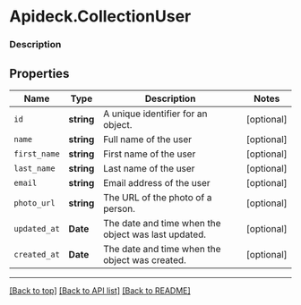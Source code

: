 # Apideck.CollectionUser

### Description

## Properties
Name | Type | Description | Notes
------------ | ------------- | ------------- | -------------
`id` | **string** | A unique identifier for an object. | [optional] 
`name` | **string** | Full name of the user | [optional] 
`first_name` | **string** | First name of the user | [optional] 
`last_name` | **string** | Last name of the user | [optional] 
`email` | **string** | Email address of the user | [optional] 
`photo_url` | **string** | The URL of the photo of a person. | [optional] 
`updated_at` | **Date** | The date and time when the object was last updated. | [optional] 
`created_at` | **Date** | The date and time when the object was created. | [optional] 





---

[[Back to top]](#) [[Back to API list]](../../../../README.md#documentation-for-api-endpoints) [[Back to README]](../../../../README.md)


